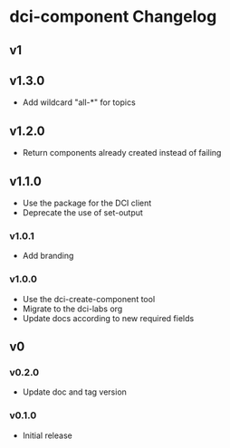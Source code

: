 # dci-component Changelog

## v1

## v1.3.0

- Add wildcard "all-*" for topics

## v1.2.0

- Return components already created instead of failing

## v1.1.0

- Use the package for the DCI client
- Deprecate the use of set-output

### v1.0.1

- Add branding

### v1.0.0

- Use the dci-create-component tool
- Migrate to the dci-labs org
- Update docs according to new required fields

## v0

### v0.2.0

- Update doc and tag version

### v0.1.0

- Initial release

